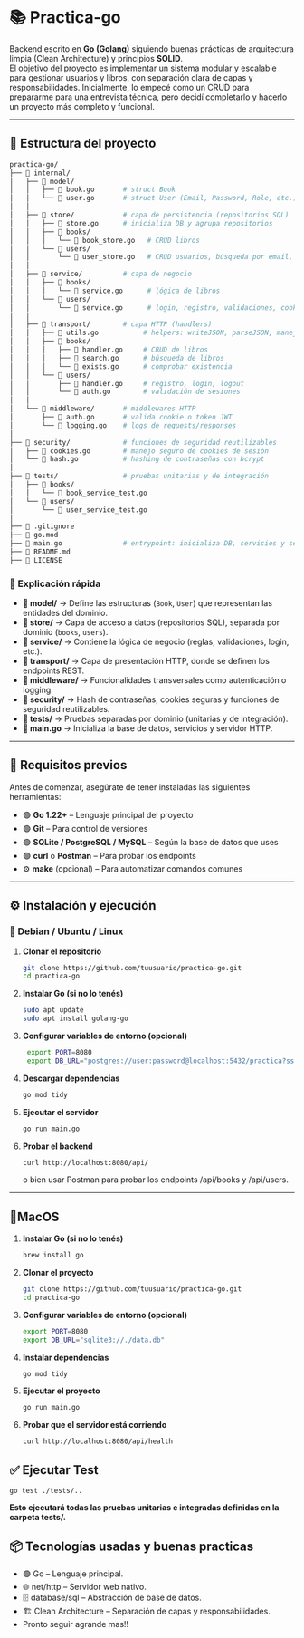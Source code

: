 # 📚 Practica-go

Backend escrito en **Go (Golang)** siguiendo buenas prácticas de arquitectura limpia (Clean Architecture) y principios **SOLID**.  
El objetivo del proyecto es implementar un sistema modular y escalable para gestionar usuarios y libros, con separación clara de capas y responsabilidades. Inicialmente, lo empecé como un CRUD para prepararme para una entrevista técnica, pero decidí completarlo y hacerlo un proyecto más completo y funcional.

---

## 🧠 Estructura del proyecto

```bash
practica-go/
├── 📁 internal/
│   ├── 📁 model/
│   │   ├── 📄 book.go       # struct Book
│   │   └── 📄 user.go       # struct User (Email, Password, Role, etc.)
│   │
│   ├── 📁 store/            # capa de persistencia (repositorios SQL)
│   │   ├── 📄 store.go      # inicializa DB y agrupa repositorios
│   │   ├── 📁 books/
│   │   │   └── 📄 book_store.go   # CRUD libros
│   │   └── 📁 users/
│   │       └── 📄 user_store.go   # CRUD usuarios, búsqueda por email, etc.
│   │
│   ├── 📁 service/          # capa de negocio
│   │   ├── 📁 books/
│   │   │   └── 📄 service.go      # lógica de libros
│   │   └── 📁 users/
│   │       └── 📄 service.go      # login, registro, validaciones, cookies
│   │
│   ├── 📁 transport/        # capa HTTP (handlers)
│   │   ├── 📄 utils.go           # helpers: writeJSON, parseJSON, manejo de errores
│   │   ├── 📁 books/
│   │   │   ├── 📄 handler.go     # CRUD de libros
│   │   │   ├── 📄 search.go      # búsqueda de libros
│   │   │   └── 📄 exists.go      # comprobar existencia
│   │   └── 📁 users/
│   │       ├── 📄 handler.go     # registro, login, logout
│   │       └── 📄 auth.go        # validación de sesiones
│   │
│   └── 📁 middleware/       # middlewares HTTP
│       ├── 📄 auth.go       # valida cookie o token JWT
│       └── 📄 logging.go    # logs de requests/responses
│
├── 📁 security/             # funciones de seguridad reutilizables
│   ├── 📄 cookies.go        # manejo seguro de cookies de sesión
│   └── 📄 hash.go           # hashing de contraseñas con bcrypt
│
├── 📁 tests/                # pruebas unitarias y de integración
│   ├── 📁 books/
│   │   └── 📄 book_service_test.go
│   └── 📁 users/
│       └── 📄 user_service_test.go
│
├── 📄 .gitignore
├── 📄 go.mod
├── 📄 main.go               # entrypoint: inicializa DB, servicios y servidor HTTP
├── 📄 README.md
├── 📄 LICENSE 
```

### 🧩 Explicación rápida

- **📁 model/** → Define las estructuras (`Book`, `User`) que representan las entidades del dominio.
- **📁 store/** → Capa de acceso a datos (repositorios SQL), separada por dominio (`books`, `users`).
- **📁 service/** → Contiene la lógica de negocio (reglas, validaciones, login, etc.).
- **📁 transport/** → Capa de presentación HTTP, donde se definen los endpoints REST.
- **📁 middleware/** → Funcionalidades transversales como autenticación o logging.
- **📁 security/** → Hash de contraseñas, cookies seguras y funciones de seguridad reutilizables.
- **📁 tests/** → Pruebas separadas por dominio (unitarias y de integración).
- **📄 main.go** → Inicializa la base de datos, servicios y servidor HTTP.

---

## 🚀 Requisitos previos

Antes de comenzar, asegúrate de tener instaladas las siguientes herramientas:

- 🟢 **Go 1.22+** – Lenguaje principal del proyecto
- 🟢 **Git** – Para control de versiones
- 🟢 **SQLite / PostgreSQL / MySQL** – Según la base de datos que uses
- 🟢 **curl** o **Postman** – Para probar los endpoints
- ⚙️ **make** (opcional) – Para automatizar comandos comunes


---
## ⚙️ Instalación y ejecución

### 🐧 Debian / Ubuntu / Linux

1. **Clonar el repositorio**
   ```bash
   git clone https://github.com/tuusuario/practica-go.git
   cd practica-go
2. **Instalar Go (si no lo tenés)**
    ```bash
    sudo apt update
    sudo apt install golang-go
3. **Configurar variables de entorno (opcional)**
   ```bash
    export PORT=8080
    export DB_URL="postgres://user:password@localhost:5432/practica?sslmode=disable"
4. **Descargar dependencias**
    ```bash
    go mod tidy
5. **Ejecutar el servidor**
    ```bash
    go run main.go
6. **Probar el backend**
    ```bash
    curl http://localhost:8080/api/
    ```
    o bien usar Postman para probar los endpoints /api/books y /api/users.

---

## 🍎MacOS

1. **Instalar Go (si no lo tenés)**
    ```bash
    brew install go
2. **Clonar el proyecto**
    ```bash   
    git clone https://github.com/tuusuario/practica-go.git
    cd practica-go
3. **Configurar variables de entorno (opcional)**
    ```bash
    export PORT=8080
    export DB_URL="sqlite3://./data.db"
4. **Instalar dependencias**
    ```bash    
    go mod tidy
5. **Ejecutar el proyecto**
    ```bash
    go run main.go
6. **Probar que el servidor está corriendo**
    ```bash
    curl http://localhost:8080/api/health

## ✅ Ejecutar Test
    go test ./tests/..

**Esto ejecutará todas las pruebas unitarias e integradas definidas en la carpeta tests/.**




## 📦 Tecnologías usadas y buenas practicas

- 🟢 Go – Lenguaje principal.
- 🌐 net/http – Servidor web nativo.
- 🗄️ database/sql – Abstracción de base de datos.
- 🏗️ Clean Architecture – Separación de capas y responsabilidades.
- Pronto seguir agrande mas!!





